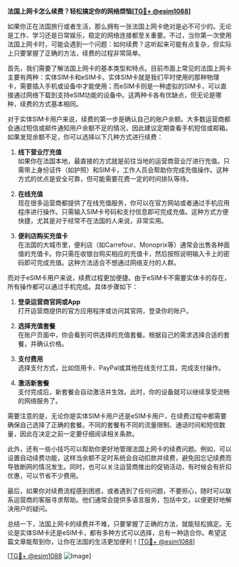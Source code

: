 **法国上网卡怎么续费？轻松搞定你的网络烦恼[[TG💪+ @esim1088](https://t.me/s/esim1088)]**

如果你正在法国旅行或者生活，那么拥有一张法国上网卡绝对是必不可少的。无论是工作、学习还是日常娱乐，稳定的网络连接都至关重要。不过，当你第一次使用法国上网卡时，可能会遇到一个问题：如何续费？这听起来可能有点复杂，但实际上只要掌握了正确的方法，续费的过程非常简单。

首先，我们需要了解法国上网卡的基本类型和特点。目前市面上常见的法国上网卡主要有两种：实体SIM卡和eSIM卡。实体SIM卡就是我们平时使用的那种物理卡，需要插入手机或设备中才能使用；而eSIM卡则是一种虚拟的SIM卡，可以直接通过网络下载到支持eSIM功能的设备中。这两种卡各有优缺点，但无论是哪种，续费的方式基本相同。

对于实体SIM卡用户来说，续费的第一步是确认自己的账户余额。大多数运营商都会通过短信或邮件通知用户余额不足的情况，因此建议定期查看手机短信或邮箱。如果发现余额不足，你可以选择以下几种方式进行续费：

1. **线下营业厅充值**  
   如果你在法国本地，最直接的方式就是前往当地的运营商营业厅进行充值。只需带上身份证件（如护照）和SIM卡，工作人员会帮助你完成充值操作。这种方式的优点是安全可靠，但可能需要花费一定的时间排队等待。

2. **在线充值**  
   现在很多运营商都提供了在线充值服务，你可以在官方网站或者通过手机应用程序进行操作。只需输入SIM卡号码和支付信息即可完成充值。这种方式方便快捷，尤其是对于经常不在法国的人来说，非常实用。

3. **便利店购买充值卡**  
   在法国的大城市里，便利店（如Carrefour、Monoprix等）通常会出售各种面值的充值卡。你只需在收银台购买相应的充值卡，然后按照说明输入卡上的密码即可完成充值。这种方法适合不想通过网络支付的人群。

而对于eSIM卡用户来说，续费过程更加便捷。由于eSIM卡不需要实体卡的存在，所有操作都可以通过手机完成。具体步骤如下：

1. **登录运营商官网或App**  
   打开运营商提供的官方应用程序或访问其官网，登录你的账户。

2. **选择充值套餐**  
   在账户页面中，你会看到可供选择的充值套餐。根据自己的需求选择合适的套餐，并确认价格。

3. **支付费用**  
   选择支付方式，比如信用卡、PayPal或其他在线支付工具，完成支付操作。

4. **激活新套餐**  
   支付完成后，新套餐会自动激活并生效。此时，你的设备就可以继续享受流畅的网络服务了。

需要注意的是，无论你是实体SIM卡用户还是eSIM卡用户，在续费过程中都需要确保自己选择了正确的套餐。不同的套餐有不同的流量限制、通话时间和短信数量，因此在决定之前一定要仔细阅读相关条款。

此外，还有一些小技巧可以帮助你更好地管理法国上网卡的续费问题。例如，可以设置自动续费功能，这样当余额不足时系统会自动扣款并续费，避免因忘记续费而导致断网的情况发生。同时，也可以关注运营商推出的促销活动，有时候会有折扣优惠，可以节省不少费用。

最后，如果你对续费流程感到困惑，或者遇到了任何问题，不要担心，随时可以联系运营商的客服寻求帮助。他们通常会提供多语言服务，包括中文，以便更好地解决用户的疑问。

总结一下，法国上网卡的续费并不难，只要掌握了正确的方法，就能轻松搞定。无论是实体SIM卡还是eSIM卡，都有多种方式可以选择，总有一种适合你。希望这篇文章能帮到你，让你在法国的生活更加便利！[[TG💪+ @esim1088](https://t.me/s/esim1088)]

[[TG💪+ @esim1088](https://t.me/s/esim1088) ![Image](https://i.postimg.cc/4NQfJmqS/Snipaste-2025-05-13-00-14-12.png)]